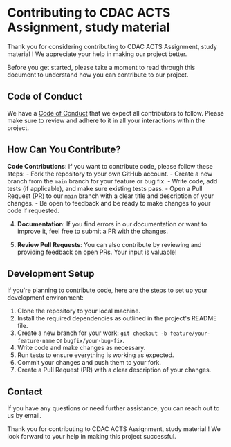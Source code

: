 # Contributing to CDAC ACTS Assignment, study  material

Thank you for considering contributing to CDAC ACTS Assignment, study  material
! We appreciate your help in making our project better.

Before you get started, please take a moment to read through this document to understand how you can contribute to our project.

## Code of Conduct

We have a [Code of Conduct](CODE_OF_CONDUCT.md) that we expect all contributors to follow. Please make sure to review and adhere to it in all your interactions within the project.

## How Can You Contribute?


 **Code Contributions**: If you want to contribute code, please follow these steps:
    - Fork the repository to your own GitHub account.
    - Create a new branch from the `main` branch for your feature or bug fix.
    - Write code, add tests (if applicable), and make sure existing tests pass.
    - Open a Pull Request (PR) to our `main` branch with a clear title and description of your changes.
    - Be open to feedback and be ready to make changes to your code if requested.

4. **Documentation**: If you find errors in our documentation or want to improve it, feel free to submit a PR with the changes.

5. **Review Pull Requests**: You can also contribute by reviewing and providing feedback on open PRs. Your input is valuable!


## Development Setup

If you're planning to contribute code, here are the steps to set up your development environment:

1. Clone the repository to your local machine.
2. Install the required dependencies as outlined in the project's README file.
3. Create a new branch for your work: `git checkout -b feature/your-feature-name` or `bugfix/your-bug-fix`.
4. Write code and make changes as necessary.
5. Run tests to ensure everything is working as expected.
6. Commit your changes and push them to your fork.
7. Create a Pull Request (PR) with a clear description of your changes.

## Contact

If you have any questions or need further assistance, you can reach out to us by email.

Thank you for contributing to CDAC ACTS Assignment, study  material
! We look forward to your help in making this project successful.
